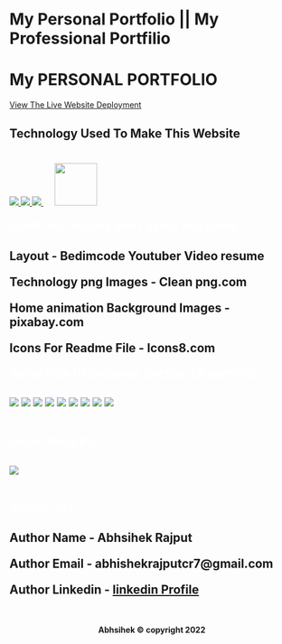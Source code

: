 # My Personal Portfolio || My Professional Portfilio
<h1>My PERSONAL PORTFOLIO</h1>
<p><a href="https://abhishekrajput-web.github.io/my-portfolio/">View The Live Website Deployment <a><p>

<h2 style="color:white">Technology Used To Make This Website</h2>

<div style="margin-top:40px">
 <a href="https://www.w3schools.com/html/" target="_blank"> <img src="https://img.icons8.com/color/94/000000/html-5.png"/> </a> 
    <a href="https://www.w3schools.com/css/" target="_blank"> <img src="https://img.icons8.com/color/94/000000/css3.png"/> </a> 
    <a href="https://www.w3schools.com/js/" target="_blank"> <img src="https://img.icons8.com/color/94/000000/javascript.png"/> </a> 
       <a href="https://scrollrevealjs.org/" target="_blank" style="margin:20px"> <img src="https://scrollrevealjs.org/img/share.png" width="75" height="75"/> </a> 
</div>



<h2 style="color:white;margin-top:20px">Credit For Images and Layout and Icons<h2>
<p>Layout - Bedimcode Youtuber Video resume</p>
<p>Technology png Images - Clean png.com</p>
<p>Home animation Background Images - pixabay.com</p>
<p>Icons For Readme File - Icons8.com</p>

<h2 style="color:white;margin-top:20px">Some Pics Of Separate Section Of portfolio<h2>
<img style="margin-bottom:25px" src="img/website pics/website pics 1.jpeg">
<img style="margin-bottom:25px" src="img/website pics/website pics 2.jpeg">
<img style="margin-bottom:25px" src="img/website pics/website pics 3.jpeg">
<img style="margin-bottom:25px" src="img/website pics/website pics 4.jpeg">
<img style="margin-bottom:25px" src="img/website pics/website pics 5.jpeg">
<img style="margin-bottom:25px" src="img/website pics/website pics 7.jpeg">
<img style="margin-bottom:25px" src="img/website pics/website pics 8.jpeg">
<img style="margin-bottom:25px" src="img/website pics/website pics 9.jpeg">
<img style="margin-bottom:25px" src="img/website pics/website pics 10.jpeg">

<h2 style="color:white;margin-top:20px">Night Mode Pic<h2>
<img style="margin-bottom:25px" src="img/website pics/website pics night mode.jpeg">

<h2 style="color:white;margin-top:20px">Author Info<h2>
 <p>Author Name - Abhsihek Rajput</p>
 <p>Author Email - abhishekrajputcr7@gmail.com</p>
 <p>Author Linkedin  - <a href="https://linkedin.com/in/abhishek-rajput-58b5811a8">linkedin Profile</a></p>


<p style="text-align:center;font-size:14px;margin-top:50px;">Abhsihek ©️ copyright 2022<p>
